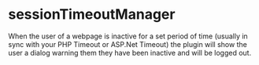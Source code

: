 # sessionTimeoutManager
When the user of a webpage is inactive for a set period of time (usually in sync with your PHP Timeout or ASP.Net Timeout) the plugin will show the user a dialog warning them they have been inactive and will be logged out.
